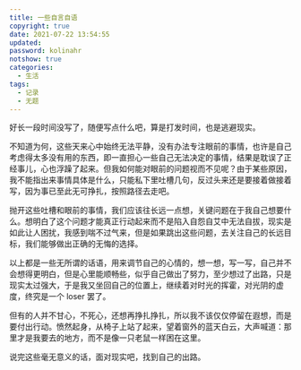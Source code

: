 ```yaml
---
title: 一些自言自语
copyright: true
date: 2021-07-22 13:54:55
updated:
password: kolinahr
notshow: true
categories:
  - 生活
tags:
  - 记录
  - 无题
---
```


好长一段时间没写了，随便写点什么吧，算是打发时间，也是逃避现实。

不知道为何，这些天来心中始终无法平静，没有办法专注眼前的事情，也许是自己考虑得太多没有用的东西，即一直担心一些自己无法决定的事情，结果是耽误了正经事儿，心也浮躁了起来。但我如何能对眼前的问题视而不见呢？由于某些原因，我不能指出来事情具体是什么，只能私下里吐槽几句，反过头来还是要接着做接着写，因为事已至此无可挣扎，按照路径去走吧。

抛开这些吐槽和眼前的事情，我们应该往长远一点想，关键问题在于我自己想要什么。想明白了这个问题才能真正行动起来而不是陷入自怨自艾中无法自拔，现实是如此让人困扰，我感到喘不过气来，但是如果跳出这些问题，去关注自己的长远目标，我们能够做出正确的无悔的选择。

<!--more-->

以上都是一些无所谓的话语，用来调节自己的心情的，想一想，写一写，自己并不会想得更明白，但是心里能顺畅些，似乎自己做出了努力，至少想过了出路，只是现实太过强大，于是我又坐回自己的位置上，继续着对时光的挥霍，对光阴的虚度，终究是一个 loser 罢了。

但有的人并不甘心，不死心，还想再挣扎挣扎，所以我不该仅仅停留在遐想，而是要付出行动。愤然起身，从椅子上站了起来，望着窗外的蓝天白云，大声喊道：那里才是我要去的地方，而不是像一只老鼠一样困在这里。

说完这些毫无意义的话，面对现实吧，找到自己的出路。